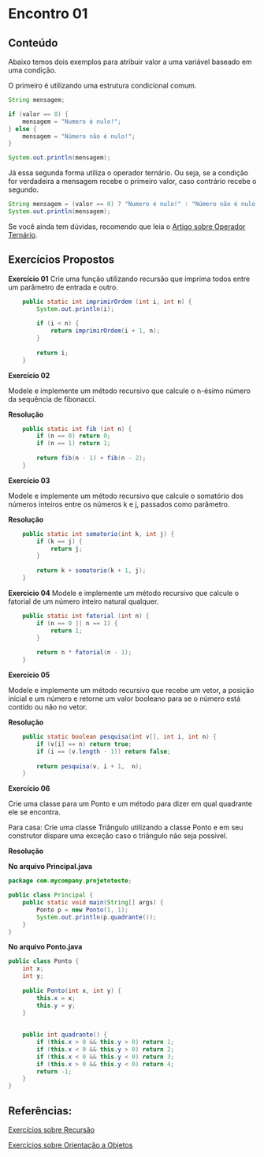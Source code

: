 # Encontro 01

## Conteúdo
Abaixo temos dois exemplos para atribuir valor a uma variável baseado em uma condição.

O primeiro é utilizando uma estrutura condicional comum.

```java
String mensagem;

if (valor == 0) {
    mensagem = "Numero é nulo!";
} else {
    mensagem = "Número não é nulo!";
}

System.out.println(mensagem);
```
Já essa segunda forma utiliza o operador ternário. Ou seja, se a condição for verdadeira a mensagem recebe o primeiro valor, caso contrário recebe o segundo.

```java
String mensagem = (valor == 0) ? "Numero é nulo!" : "Número não é nulo!";
System.out.println(mensagem);
```

Se você ainda tem dúvidas, recomendo que leia o [Artigo sobre Operador Ternário](https://www.devmedia.com.br/java-if-else-e-o-operador-ternario/38185).


## Exercícios Propostos
**Exercício 01**
Crie uma função utilizando recursão que imprima todos entre um parâmetro de entrada e outro.

```java
    public static int imprimirOrdem (int i, int n) {
        System.out.println(i);
        
        if (i < n) {
            return imprimirOrdem(i + 1, n);
        }
        
        return i;
    }
```

**Exercício 02**

Modele e implemente um método recursivo que calcule o n-ésimo número da sequência de fibonacci.

**Resolução**
```java
    public static int fib (int n) {
        if (n == 0) return 0;
        if (n == 1) return 1;
        
        return fib(n - 1) + fib(n - 2);
    }
```  

**Exercício 03**

Modele e implemente um método recursivo que calcule o somatório dos números inteiros entre os números k e j, passados como parâmetro.

**Resolução**
```java
    public static int somatorio(int k, int j) {        
        if (k == j) {
            return j;
        }
        
        return k + somatorio(k + 1, j);
    }
```

**Exercício 04**
Modele e implemente um método recursivo que calcule o fatorial de um número inteiro natural qualquer.

```java
    public static int fatorial (int n) {
        if (n == 0 || n == 1) {
            return 1;
        }
        
        return n * fatorial(n - 1);
    }
```

**Exercício 05**

Modele e implemente um método recursivo que recebe um vetor, a posição inicial e um número e retorne um valor booleano para se o número está contido ou não no vetor.

**Resolução**
```java
    public static boolean pesquisa(int v[], int i, int n) {
        if (v[i] == n) return true;
        if (i == (v.length - 1)) return false;
        
        return pesquisa(v, i + 1,  n);
    }
```

**Exercício 06**

Crie uma classe para um Ponto e um método para dizer em qual quadrante ele se encontra.

Para casa: Crie uma classe Triângulo utilizando a classe Ponto e em seu construtor dispare uma exceção caso o triângulo não seja possível.

**Resolução**

**No arquivo Principal.java**
```java
package com.mycompany.projetoteste;

public class Principal {
    public static void main(String[] args) {
        Ponto p = new Ponto(1, 1);       
        System.out.println(p.quadrante());
    }
}
```

**No arquivo Ponto.java**
```java
public class Ponto {
    int x;
    int y;
    
    public Ponto(int x, int y) {
        this.x = x;
        this.y = y;
    }
    
    
    public int quadrante() {
        if (this.x > 0 && this.y > 0) return 1;
        if (this.x < 0 && this.y > 0) return 2;
        if (this.x < 0 && this.y < 0) return 3;
        if (this.x > 0 && this.y < 0) return 4;
        return -1;
    }
}

```


## Referências:

[Exercícios sobre Recursão](https://github.com/PUCRS-Poli-ES-ALAV/2-mais-exercicios-de-recursao)

[Exercícios sobre Orientação a Objetos](https://github.com/ipuma-rd-com-br/ExerciciosOO)